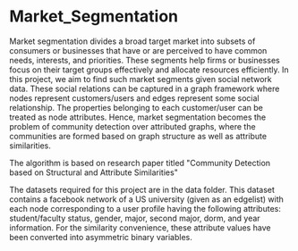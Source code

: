 # Market_Segmentation

Market segmentation divides a broad target market into subsets of consumers or businesses that have or are perceived to have common needs,
interests, and priorities. These segments help firms or businesses focus on their target groups effectively and allocate resources 
efficiently. In this project, we aim to find such market segments given social network data. 
These social relations can be captured in a graph framework where nodes represent customers/users and edges 
represent some social relationship. The properties belonging to each customer/user can be treated as node attributes. 
Hence, market segmentation becomes the problem of community detection over attributed graphs, where the communities are formed based on graph structure as well as attribute similarities.

The algorithm is based on research paper titled "Community Detection based on Structural and Attribute Similarities"

The datasets required for this project are in the data  folder.
This dataset contains a facebook network of a US university (given as an edgelist) with each node corresponding to a user profile having the following attributes: student/faculty status, gender, major, second major, dorm, 
and year information. For the similarity convenience, these attribute values have been converted into asymmetric binary variables.
